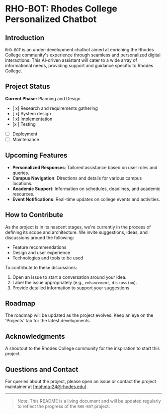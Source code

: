 # RHO-BOT: Rhodes College Personalized Chatbot

## Introduction
`RHO-BOT` is an under-development chatbot aimed at enriching the Rhodes College community's experience through seamless and personalized digital interactions. This AI-driven assistant will cater to a wide array of informational needs, providing support and guidance specific to Rhodes College.

## Project Status
**Current Phase:** Planning and Design
- [ x] Research and requirements gathering
- [ x] System design
- [ x] Implementation
- [x ] Testing
- [ ] Deployment
- [ ] Maintenance

## Upcoming Features
- **Personalized Responses**: Tailored assistance based on user roles and queries.
- **Campus Navigation**: Directions and details for various campus locations.
- **Academic Support**: Information on schedules, deadlines, and academic resources.
- **Event Notifications**: Real-time updates on college events and activities.

## How to Contribute
As the project is in its nascent stages, we're currently in the process of defining its scope and architecture. We invite suggestions, ideas, and discussions around the following:
- Feature recommendations
- Design and user experience
- Technologies and tools to be used

To contribute to these discussions:
1. Open an issue to start a conversation around your idea.
2. Label the issue appropriately (e.g., `enhancement`, `discussion`).
3. Provide detailed information to support your suggestions.

## Roadmap
The roadmap will be updated as the project evolves. Keep an eye on the 'Projects' tab for the latest developments.

## Acknowledgments
A shoutout to the Rhodes College community for the inspiration to start this project.

## Questions and Contact
For queries about the project, please open an issue or contact the project maintainer at [mohma-24@rhodes.edu].

---

> Note: This README is a living document and will be updated regularly to reflect the progress of the `RHO-BOT` project.


